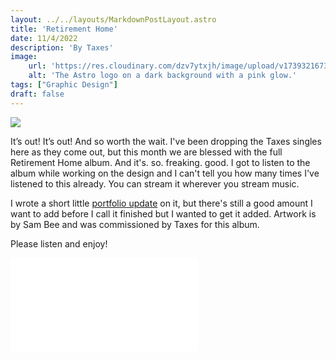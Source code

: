 ```yaml
---
layout: ../../layouts/MarkdownPostLayout.astro
title: 'Retirement Home'
date: 11/4/2022
description: 'By Taxes'
image:
    url: 'https://res.cloudinary.com/dzv7ytxjh/image/upload/v1739321673/66bc5f7600c8c739c07a2664_april-webtape-album-md-1_ae39oj.jpg'
    alt: 'The Astro logo on a dark background with a pink glow.'
tags: ["Graphic Design"]
draft: false
---
```


<img class="blog-post-image-lg" src="https://uploads-ssl.webflow.com/5f57275c7ce6c81dd8cbce52/6378ae68e86a4564712d525c_2022-02_TAXES_Cover_Square_1800.jpg">

It’s out! It’s out! And so worth the wait. I've been dropping the Taxes singles here as they come out, but this month we are blessed with the full Retirement Home album. And it's. so. freaking. good. I got to listen to the album while working on the design and I can't tell you how many times I've listened to this already. You can stream it wherever you stream music. 

I wrote a short little [portfolio update](https://annieszafranski.com/projects/taxes-retirement-home-album-design) on it, but there's still a good amount I want to add before I call it finished but I wanted to get it added. Artwork is by Sam Bee and was commissioned by Taxes for this album.

Please listen and enjoy!

<iframe allowfullscreen="true" frameborder="0" scrolling="no" src="//cdn.embedly.com/widgets/media.html?src=https%3A%2F%2Fopen.spotify.com%2Fembed%2Falbum%2F3xrUpYjOnT0bX7TJrcTmhz%3Futm_source%3Doembed&display_name=Spotify&url=https%3A%2F%2Fopen.spotify.com%2Falbum%2F3xrUpYjOnT0bX7TJrcTmhz&image=https%3A%2F%2Fi.scdn.co%2Fimage%2Fab67616d00001e02409f7553e7d2afe153fa2ff7&key=96f1f04c5f4143bcb0f2e68c87d65feb&type=text%2Fhtml&schema=spotify" title="Retirement Home"></iframe>